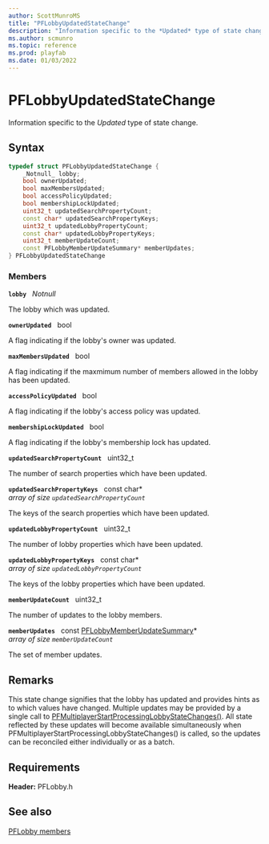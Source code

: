 ```yaml
---
author: ScottMunroMS
title: "PFLobbyUpdatedStateChange"
description: "Information specific to the *Updated* type of state change."
ms.author: scmunro
ms.topic: reference
ms.prod: playfab
ms.date: 01/03/2022
---
```


# PFLobbyUpdatedStateChange  

Information specific to the *Updated* type of state change.  

## Syntax  
  
```cpp
typedef struct PFLobbyUpdatedStateChange {  
    _Notnull_ lobby;  
    bool ownerUpdated;  
    bool maxMembersUpdated;  
    bool accessPolicyUpdated;  
    bool membershipLockUpdated;  
    uint32_t updatedSearchPropertyCount;  
    const char* updatedSearchPropertyKeys;  
    uint32_t updatedLobbyPropertyCount;  
    const char* updatedLobbyPropertyKeys;  
    uint32_t memberUpdateCount;  
    const PFLobbyMemberUpdateSummary* memberUpdates;  
} PFLobbyUpdatedStateChange  
```
  
### Members  
  
**`lobby`** &nbsp; _Notnull_  
  
The lobby which was updated.
  
**`ownerUpdated`** &nbsp; bool  
  
A flag indicating if the lobby's owner was updated.
  
**`maxMembersUpdated`** &nbsp; bool  
  
A flag indicating if the maxmimum number of members allowed in the lobby has been updated.
  
**`accessPolicyUpdated`** &nbsp; bool  
  
A flag indicating if the lobby's access policy was updated.
  
**`membershipLockUpdated`** &nbsp; bool  
  
A flag indicating if the lobby's membership lock has updated.
  
**`updatedSearchPropertyCount`** &nbsp; uint32_t  
  
The number of search properties which have been updated.
  
**`updatedSearchPropertyKeys`** &nbsp; const char*  
*array of size `updatedSearchPropertyCount`*  
  
The keys of the search properties which have been updated.
  
**`updatedLobbyPropertyCount`** &nbsp; uint32_t  
  
The number of lobby properties which have been updated.
  
**`updatedLobbyPropertyKeys`** &nbsp; const char*  
*array of size `updatedLobbyPropertyCount`*  
  
The keys of the lobby properties which have been updated.
  
**`memberUpdateCount`** &nbsp; uint32_t  
  
The number of updates to the lobby members.
  
**`memberUpdates`** &nbsp; const [PFLobbyMemberUpdateSummary](pflobbymemberupdatesummary.md)*  
*array of size `memberUpdateCount`*  
  
The set of member updates.
  
## Remarks  
  
This state change signifies that the lobby has updated and provides hints as to which values have changed. Multiple updates may be provided by a single call to [PFMultiplayerStartProcessingLobbyStateChanges()](../functions/pfmultiplayerstartprocessinglobbystatechanges.md). All state reflected by these updates will become available simultaneously when PFMultiplayerStartProcessingLobbyStateChanges() is called, so the updates can be reconciled either individually or as a batch.
  
## Requirements  
  
**Header:** PFLobby.h
  
## See also  
[PFLobby members](../pflobby_members.md)  

  
  
